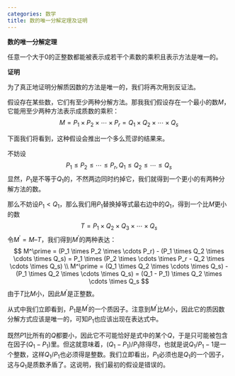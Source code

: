 ```yaml
---
categories: 数学
title: 数的唯一分解定理及证明
---
```


**数的唯一分解定理**

任意一个大于0的正整数都能被表示成若干个素数的乘积且表示方法是唯一的。

**证明**

为了真正地证明分解质因数的方法是唯一的，我们将再次用到反证法。

假设存在某些数，它们有至少两种分解方法。那我我们假设存在一个最小的数$M$，它能用至少两种方法表示成质数的乘积：
$$
M = P_1 \times P_2 \times \cdots \times P_r = Q_1 \times Q_2 \times \cdots \times Q_s
$$

下面我们将看到，这种假设会推出一个多么荒谬的结果来。

不妨设
$$
P_1 \le P_2 \le \cdots \le P_r,Q_1 \le Q_2 \le \cdots \le Q_s
$$
显然，$P_1$是不等于$Q_1$的，不然两边同时约掉它，我们就得到一个更小的有两种分解方法的数。

那么不妨设$P_1 < Q_1$，那么我们用$P_1$替换掉等式最右边中的$Q_1$，得到一个比$M$更小的数
$$
T = P_1 \times Q_2 \times Q_3 \times \cdots \times Q_s
$$
令$M^\prime = M – T$，我们得到$M^\prime$的两种表达：
$$
M^\prime = (P_1 \times P_2 \times \cdots P_r) - (P_1 \times Q_2 \times \cdots \times Q_s) = P_1 \times (P_2 \times \cdots \times P_r - Q_2 \times \cdots \times Q_s) \\
M^\prime = (Q_1 \times Q_2 \times \cdots \times Q_s) - (P_1 \times Q_2 \times \cdots \times Q_s) = (Q_1 - P_1) \times Q_2 \times \cdots \times Q_s
$$
由于$T$比$M$小，因此$M^\prime$是正整数。

从式中我们立即看到，$P_1$是$M^\prime$的一个质因子。注意到$M^\prime$比$M$小，因此它的质因数分解方式应该是唯一的，可知$P_1$也应该出现在表达式中。

既然$P1$比所有的$Q$都要小，因此它不可能恰好是式中的某个$Q$，于是只可能被包含在因子$(Q_1-P_1)$里。但这就意味着，$(Q_1-P_1)/P_1$除得尽，也就是说$Q_1/P_1-1$是一个整数，这样$Q_1/P_1$也必须得是整数。我们立即看出，$P_1$必须也是$Q_1$的一个因子，这与$Q_1$是质数矛盾了。这说明，我们最初的假设是错误的。